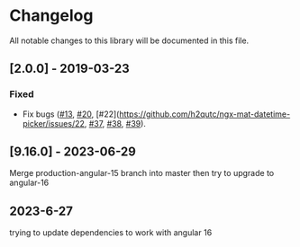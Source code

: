 # Changelog
All notable changes to this library will be documented in this file.

## [2.0.0] - 2019-03-23
### Fixed
- Fix bugs ([#13](https://github.com/h2qutc/ngx-mat-datetime-picker/issues/13), [#20](https://github.com/h2qutc/ngx-mat-datetime-picker/issues/20), [#22](https://github.com/h2qutc/ngx-mat-datetime-picker/issues/22, [#37](https://github.com/h2qutc/ngx-mat-datetime-picker/issues/37), [#38](https://github.com/h2qutc/ngx-mat-datetime-picker/issues/38), [#39](https://github.com/h2qutc/ngx-mat-datetime-picker/issues/39)).


## [9.16.0] - 2023-06-29
Merge production-angular-15 branch into master
then try to upgrade to angular-16



## 2023-6-27
trying to update dependencies to work with angular 16
